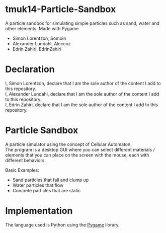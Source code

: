 # tmuk14-Particle-Sandbox
A particle sandbox for simulating simple particles such as sand, water and other elements. Made with Pygame

- Simon Lorentzon,    Somoin
- Alexander Lundahl,  Aleccoz
- Edrin Zahiri,       EdrinZahiri

# Declaration

I, Simon Lorentzon, declare that I am the sole author of the content I add to this repository. <br/>
I, Alexander Lundahl, declare that I am the sole author of the content I add to this repository. <br/>
I, Edrin Zahiri, declare that I am the sole author of the content I add to this repository. <br/>

# Particle Sandbox
A particle simulator using the concept of Cellular Automaton. <br/>
The program is a desktop GUI where you can select different materials / elements that you can place on the screen with the mouse, each with different behaviors. <br/>

Basic Examples: 
- Sand particles that fall and clump up
- Water particles that flow
- Concrete particles that are static

# Implementation
The language used is Python using the [Pygame](https://www.pygame.org/news) library. 
